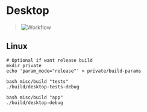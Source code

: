 <!-- SPDX-License-Identifier: zlib-acknowledgement -->
# Desktop 
> ![Workflow](https://github.com/ryan-mcclue/desktop/actions/workflows/desktop-actions.yml/badge.svg)

## Linux
```
# Optional if want release build
mkdir private
echo 'param_mode="release"' > private/build-params

bash misc/build "tests"
./build/desktop-tests-debug

bash misc/build "app"
./build/desktop-debug
```
